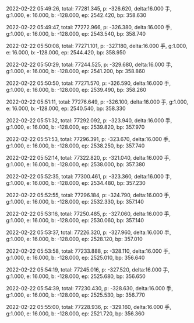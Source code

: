 2022-02-22 05:49:26, total: 77281.345, p: -326.620, delta:16.000 手, g:1.000, e: 16.000, b: -128.000, ep: 2542.420, bp: 358.630

2022-02-22 05:49:47, total: 77272.966, p: -326.380, delta:16.000 手, g:1.000, e: 16.000, b: -128.000, ep: 2543.540, bp: 358.740

2022-02-22 05:50:08, total: 77271.101, p: -327.180, delta:16.000 手, g:1.000, e: 16.000, b: -128.000, ep: 2544.420, bp: 358.950

2022-02-22 05:50:29, total: 77244.525, p: -329.680, delta:16.000 手, g:1.000, e: 16.000, b: -128.000, ep: 2541.200, bp: 358.860

2022-02-22 05:50:50, total: 77271.570, p: -326.590, delta:16.000 手, g:1.000, e: 16.000, b: -128.000, ep: 2539.490, bp: 358.260

2022-02-22 05:51:11, total: 77276.649, p: -326.100, delta:16.000 手, g:1.000, e: 16.000, b: -128.000, ep: 2540.540, bp: 358.330

2022-02-22 05:51:32, total: 77292.092, p: -323.940, delta:16.000 手, g:1.000, e: 16.000, b: -128.000, ep: 2539.820, bp: 357.970

2022-02-22 05:51:53, total: 77296.391, p: -323.670, delta:16.000 手, g:1.000, e: 16.000, b: -128.000, ep: 2538.250, bp: 357.740

2022-02-22 05:52:14, total: 77322.820, p: -321.040, delta:16.000 手, g:1.000, e: 16.000, b: -128.000, ep: 2538.000, bp: 357.380

2022-02-22 05:52:35, total: 77300.461, p: -323.360, delta:16.000 手, g:1.000, e: 16.000, b: -128.000, ep: 2534.480, bp: 357.230

2022-02-22 05:52:55, total: 77296.184, p: -324.790, delta:16.000 手, g:1.000, e: 16.000, b: -128.000, ep: 2532.330, bp: 357.140

2022-02-22 05:53:16, total: 77250.485, p: -327.060, delta:16.000 手, g:1.000, e: 16.000, b: -128.000, ep: 2530.060, bp: 357.140

2022-02-22 05:53:37, total: 77226.320, p: -327.960, delta:16.000 手, g:1.000, e: 16.000, b: -128.000, ep: 2528.120, bp: 357.010

2022-02-22 05:53:58, total: 77233.888, p: -328.110, delta:16.000 手, g:1.000, e: 16.000, b: -128.000, ep: 2525.010, bp: 356.640

2022-02-22 05:54:19, total: 77245.016, p: -327.520, delta:16.000 手, g:1.000, e: 16.000, b: -128.000, ep: 2525.680, bp: 356.650

2022-02-22 05:54:39, total: 77230.430, p: -328.630, delta:16.000 手, g:1.000, e: 16.000, b: -128.000, ep: 2525.530, bp: 356.770

2022-02-22 05:55:00, total: 77228.936, p: -329.160, delta:16.000 手, g:1.000, e: 16.000, b: -128.000, ep: 2521.720, bp: 356.360